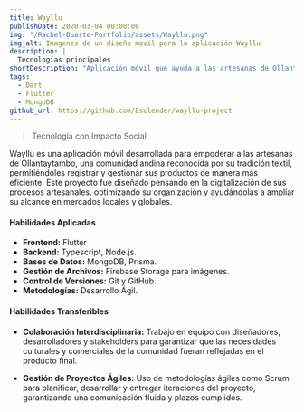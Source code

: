 ```yaml
---
title: Wayllu
publishDate: 2020-03-04 00:00:00
img: "/Rachel-Duarte-Portfolio/assets/Wayllu.png"
img_alt: Imagenes de un diseño movil para la aplicación Wayllu
description: |
  Tecnologías principales
shortDescription: "Aplicación móvil que ayuda a las artesanas de Ollantaytambo, una comunidad andina con una rica tradición textil, a registrar y gestionar sus productos de forma eficiente. "
tags:
  - Dart
  - Flutter
  - MongoDB
github_url: https://github.com/Esclender/wayllu-project
---
```

> Tecnología con Impacto Social 

Wayllu es una aplicación móvil desarrollada para empoderar a las artesanas de Ollantaytambo, una comunidad andina reconocida por su tradición textil, permitiéndoles registrar y gestionar sus productos de manera más eficiente. Este proyecto fue diseñado pensando en la digitalización de sus procesos artesanales, optimizando su organización y ayudándolas a ampliar su alcance en mercados locales y globales.

#### Habilidades Aplicadas

- **Frontend:** Flutter  
- **Backend:** Typescript, Node.js.  
- **Bases de Datos:** MongoDB, Prisma.  
- **Gestión de Archivos:** Firebase Storage para imágenes.  
- **Control de Versiones:** Git y GitHub.  
- **Metodologías:** Desarrollo Ágil.  

#### Habilidades Transferibles

- **Colaboración Interdisciplinaria:**
  Trabajo en equipo con diseñadores, desarrolladores y stakeholders para garantizar que las necesidades culturales y comerciales de la comunidad fueran reflejadas en el producto final.

- **Gestión de Proyectos Ágiles:**
  Uso de metodologías ágiles como Scrum para planificar, desarrollar y entregar iteraciones del proyecto, garantizando una comunicación fluida y plazos cumplidos.


